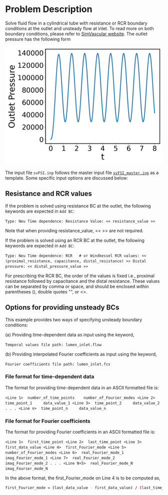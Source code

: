 
# **Problem Description**

Solve fluid flow in a cylindrical tube with resistance or RCR boundary conditions at the outlet and unsteady flow at inlet. To read more on both boundary conditions, please refer to [SimVascular website](https://simvascular.github.io/docsFlowSolver.html#bcphysics). The outlet pressure has the following form

<p align="center">
   <img src="./outlet-pressure.png" width="600">
</p>

The input file `svFSI.inp` follows the master input file [`svFSI_master.inp`](./svFSI_master.inp) as a template. Some specific input options are discussed below:

## Resistance and RCR values

If the problem is solved using resistance BC at the outlet, the following keywords are expected in `Add BC`:

`Type: Neu
 Time dependence: Resistance
 Value: << resistance_value >>`

Note that when providing resistance_value, << >> are not required.

If the problem is solved using an RCR BC at the outlet, the following keywords are expected in `Add BC`:

`Type: Neu
 Time dependence: RCR   # or Windkessel
 RCR values: << (proximal_resistance, capacitance, distal_resistance) >>
 Distal pressure: << distal_pressure_value >>`

For prescribing the RCR BC, the order of the values is fixed i.e., proximal resistance followed by capacitance and the distal resistance. These values can be separated by comma or space, and should be enclosed within parentheses (), double quotes "", or <>.

## Options for providing unsteady BCs

This example provides two ways of specifying unsteady boundary conditions:

(a) Providing time-dependent data as input using the keyword,

`Temporal values file path: lumen_inlet.flow`

(b) Providing interpolated Fourier coefficients as input using the keyword,

`Fourier coefficients file path: lumen_inlet.fcs`

### File format for time-dependent data

The format for providing time-dependent data in an ASCII formatted file is:

`<Line 1>  number_of_time_points    number_of_Fourier_modes
 <Line 2>  time_point_1     data_value_1
 <Line 3>  time_point_2     data_value_2
 .
 .
 .
 <Line n>  time_point_n     data_value_n`

### File format for Fourier coefficients

The format for providing Fourier coefficients in an ASCII formatted file is:

`<Line 1>  first_time_point
 <Line 2>  last_time_point
 <Line 3>  first_data_value
 <Line 4>  first_Fourier_mode
 <Line 5>  number_of_Fourier_modes
 <Line 6>  real_Fourier_mode_1   imag_Fourier_mode_1
 <Line 7>  real_Fourier_mode_2   imag_Fourier_mode_2
 .
 .
 .
 <Line N+5>  real_Fourier_mode_N   imag_Fourier_mode_N`

In the above format, the first_Fourier_mode on Line 4 is to be computed as,

```bash
first_Fourier_mode = (last_data_value - first_data_value) / (last_time_point - first_time_point)
```
